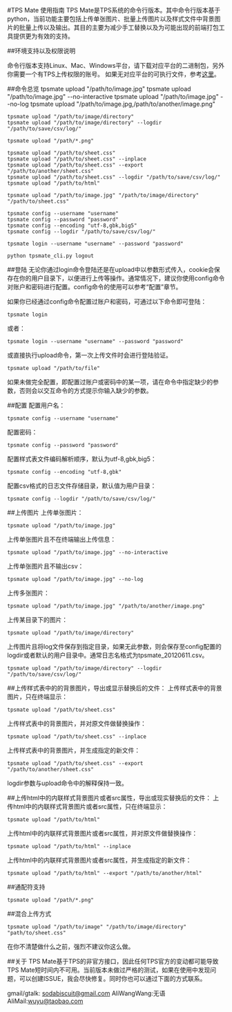 #TPS Mate 使用指南
TPS Mate是TPS系统的命令行版本。其中命令行版本基于python，当前功能主要包括上传单张图片、批量上传图片以及样式文件中背景图片的批量上传以及输出。其目的主要为减少手工替换以及为可能出现的前端打包工具提供更为有效的支持。

##环境支持以及权限说明

命令行版本支持Linux、Mac、Windows平台，请下载对应平台的二进制包，另外你需要一个有TPS上传权限的账号。
如果无对应平台的可执行文件，参考[这里](https://github.com/sodabiscuit/tpsmate/tree/master/build)。

##命令总览
    tpsmate upload "/path/to/image.jpg"
    tpsmate upload "/path/to/image.jpg" --no-interactive
    tpsmate upload "/path/to/image.jpg" --no-log
    tpsmate upload "/path/to/image.jpg,/path/to/another/image.png"

    tpsmate upload "/path/to/image/directory"
    tpsmate upload "/path/to/image/directory" --logdir "/path/to/save/csv/log/"

    tpsmate upload "/path/*.png"

    tpsmate upload "/path/to/sheet.css"
    tpsmate upload "/path/to/sheet.css" --inplace
    tpsmate upload "/path/to/sheet.css" --export "/path/to/another/sheet.css"
    tpsmate upload "/path/to/sheet.css" --logdir "/path/to/save/csv/log/"
    tpsmate upload "/path/to/html"

    tpsmate upload "/path/to/image.jpg" "/path/to/image/directory" "/path/to/sheet.css"

    tpsmate config --username "username"
    tpsmate config --password "password"
    tpsmate config --encoding "utf-8,gbk,big5"
    tpsmate config --logdir "/path/to/save/csv/log/"

    tpsmate login --username "username" --password "password"

    python tpsmate_cli.py logout

##登陆
无论你通过login命令登陆还是在upload中以参数形式传入，cookie会保存在你的用户目录下，以便进行上传等操作。通常情况下，建议你使用config命令对账户和密码进行配置。config命令的使用可以参考“配置”章节。

如果你已经通过config命令配置过账户和密码，可通过以下命令即可登陆：

    tpsmate login

或者：

    tpsmate login --username "username" --password "password"

或直接执行upload命令，第一次上传文件时会进行登陆验证。

    tpsmate upload "/path/to/file" 
    
如果未做完全配置，即配置过账户或密码中的某一项，请在命令中指定缺少的参数，否则会以交互命令的方式提示你输入缺少的参数。

##配置
配置用户名：

    tpsmate config --username "username"

配置密码：

    tpsmate config --password "password"

配置样式表文件编码解析顺序，默认为utf-8,gbk,big5：

    tpsmate config --encoding "utf-8,gbk"
    
配置csv格式的日志文件存储目录，默认值为用户目录：

    tpsmate config --logdir "/path/to/save/csv/log/"

##上传图片
上传单张图片：

    tpsmate upload "/path/to/image.jpg"

上传单张图片且不在终端输出上传信息：

    tpsmate upload "/path/to/image.jpg" --no-interactive

上传单张图片且不输出csv：

    tpsmate upload "/path/to/image.jpg" --no-log

上传多张图片：

    tpsmate upload "/path/to/image.jpg" "/path/to/another/image.png"

上传某目录下的图片：

    tpsmate upload "/path/to/image/directory"

上传图片且将log文件保存到指定目录，如果无此参数，则会保存至config配置的logdir或者默认的用户目录中。通常日志名格式为tpsmate_20120611.csv。

    tpsmate upload "/path/to/image/directory" --logdir "/path/to/save/csv/log/"

##上传样式表中的的背景图片，导出或显示替换后的文件：
上传样式表中的背景图片，只在终端显示：

    tpsmate upload "/path/to/sheet.css"

上传样式表中的背景图片，并对原文件做替换操作：

    tpsmate upload "/path/to/sheet.css" --inplace

上传样式表中的背景图片，并生成指定的新文件：

    tpsmate upload "/path/to/sheet.css" --export "/path/to/another/sheet.css"

logdir参数与upload命令中的解释保持一致。

##上传html中的内联样式背景图片或者src属性，导出或现实替换后的文件：
上传html中的内联样式背景图片或者src属性，只在终端显示：

    tpsmate upload "/path/to/html"

上传html中的内联样式背景图片或者src属性，并对原文件做替换操作：

    tpsmate upload "/path/to/html" --inplace

上传html中的内联样式背景图片或者src属性，并生成指定的新文件：

    tpsmate upload "/path/to/html" --export "/path/to/another/html"

##通配符支持

    tpsmate upload "/path/*.png"

##混合上传方式

    tpsmate upload "/path/to/image" "/path/to/image/directory" "path/to/sheet.css"

在你不清楚做什么之前，强烈不建议你这么做。

##关于
TPS Mate基于TPS的非官方接口，因此任何TPS官方的变动都可能导致TPS Mate短时间内不可用。当前版本未做过严格的测试，如果在使用中发现问题，可以创建ISSUE，我会尽快修复。同时你也可以通过下面的方式联系。

gmail/gtalk: sodabiscuit@gmail.com
AliWangWang:无语
AliMail:wuyu@taobao.com
